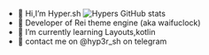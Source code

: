 - 👋 Hi,I’m Hyper.sh
![Hypers GitHub stats](https://github-readme-stats.vercel.app/api?username=abaddon-66&show_icons=true&theme=radical)
- 👀 Developer of Rei theme engine (aka waifuclock)
- 🌱 I’m currently learning Layouts,kotlin
- 🍂 contact me on @hyp3r_sh  on telegram

<!---
abaddon-66/abaddon-66 is a ✨ special ✨ repository because its `README.md` (this file) appears on your GitHub profile.
You can click the Preview link to take a look at your changes.
--->
